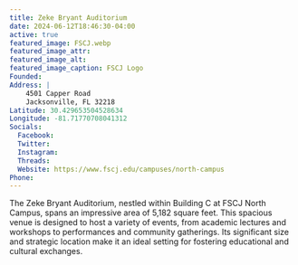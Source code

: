 ```yaml
---
title: Zeke Bryant Auditorium
date: 2024-06-12T18:46:30-04:00
active: true
featured_image: FSCJ.webp
featured_image_attr: 
featured_image_alt: 
featured_image_caption: FSCJ Logo
Founded: 
Address: |
    4501 Capper Road
    Jacksonville, FL 32218
Latitude: 30.429653504528634
Longitude: -81.71770708041312
Socials: 
  Facebook: 
  Twitter: 
  Instagram: 
  Threads:
  Website: https://www.fscj.edu/campuses/north-campus
Phone: 	
---
```

The Zeke Bryant Auditorium, nestled within Building C at FSCJ North Campus, spans an impressive area of 5,182 square feet. This spacious venue is designed to host a variety of events, from academic lectures and workshops to performances and community gatherings. Its significant size and strategic location make it an ideal setting for fostering educational and cultural exchanges.